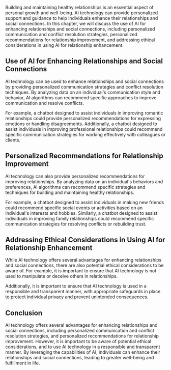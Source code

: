 
Building and maintaining healthy relationships is an essential aspect of personal growth and well-being. AI technology can provide personalized support and guidance to help individuals enhance their relationships and social connections. In this chapter, we will discuss the use of AI for enhancing relationships and social connections, including personalized communication and conflict resolution strategies, personalized recommendations for relationship improvement, and addressing ethical considerations in using AI for relationship enhancement.

Use of AI for Enhancing Relationships and Social Connections
------------------------------------------------------------

AI technology can be used to enhance relationships and social connections by providing personalized communication strategies and conflict resolution techniques. By analyzing data on an individual's communication style and behavior, AI algorithms can recommend specific approaches to improve communication and resolve conflicts.

For example, a chatbot designed to assist individuals in improving romantic relationships could provide personalized recommendations for expressing emotions or handling disagreements. Additionally, a chatbot designed to assist individuals in improving professional relationships could recommend specific communication strategies for working effectively with colleagues or clients.

Personalized Recommendations for Relationship Improvement
---------------------------------------------------------

AI technology can also provide personalized recommendations for improving relationships. By analyzing data on an individual's behaviors and preferences, AI algorithms can recommend specific strategies and techniques for building and maintaining healthy relationships.

For example, a chatbot designed to assist individuals in making new friends could recommend specific social events or activities based on an individual's interests and hobbies. Similarly, a chatbot designed to assist individuals in improving family relationships could recommend specific communication strategies for resolving conflicts or rebuilding trust.

Addressing Ethical Considerations in Using AI for Relationship Enhancement
--------------------------------------------------------------------------

While AI technology offers several advantages for enhancing relationships and social connections, there are also potential ethical considerations to be aware of. For example, it is important to ensure that AI technology is not used to manipulate or deceive others in relationships.

Additionally, it is important to ensure that AI technology is used in a responsible and transparent manner, with appropriate safeguards in place to protect individual privacy and prevent unintended consequences.

Conclusion
----------

AI technology offers several advantages for enhancing relationships and social connections, including personalized communication and conflict resolution strategies, and personalized recommendations for relationship improvement. However, it is important to be aware of potential ethical considerations, and to use AI technology in a responsible and transparent manner. By leveraging the capabilities of AI, individuals can enhance their relationships and social connections, leading to greater well-being and fulfillment in life.
